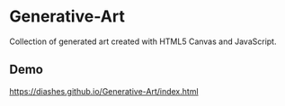 # Generative-Art
Collection of generated art created with HTML5 Canvas and JavaScript.

## Demo
https://diashes.github.io/Generative-Art/index.html
